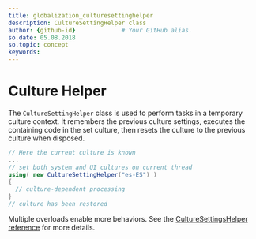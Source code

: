 ```yaml
---
title: globalization_culturesettinghelper     
description: CultureSettingHelper class
author: {github-id}             # Your GitHub alias.
so.date: 05.08.2018
so.topic: concept
keywords:
---
```


# Culture Helper

The `CultureSettingHelper` class is used to perform tasks in a temporary culture context. It remembers the previous culture settings, executes the containing code in the set culture, then resets the culture to the previous culture when disposed.

```csharp
// Here the current culture is known
...
// set both system and UI cultures on current thread
using( new CultureSettingHelper("es-ES") )
{
  // culture-dependent processing
}
// culture has been restored
```

Multiple overloads enable more behaviors. See the [CultureSettingsHelper reference][1] for more details.

<!-- Referenced links -->
[1]: https://community.superoffice.com/documentation/SDK/SO.NetServer.Data.Access/html/T_SuperOffice_Globalization_CultureSettingHelper.htm
